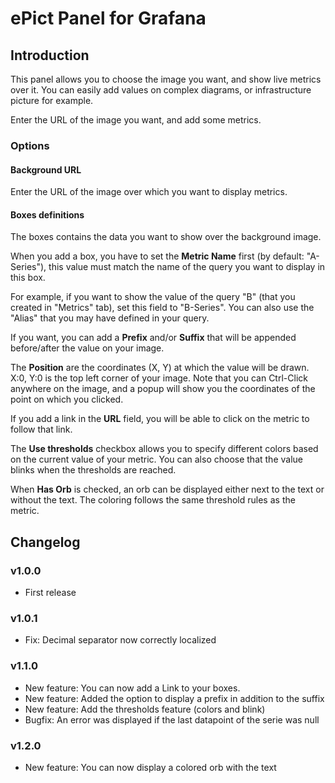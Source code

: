 # ePict Panel for Grafana

## Introduction

This panel allows you to choose the image you want, and show live metrics over it.
You can easily add values on complex diagrams, or infrastructure picture for example.

Enter the URL of the image you want, and add some metrics.

### Options

#### Background URL

Enter the URL of the image over which you want to display metrics.

#### Boxes definitions

The boxes contains the data you want to show over the background image.

When you add a box, you have to set the **Metric Name** first (by default: "A-Series"), this value must match the name of the query you want to display in this box.

For example, if you want to show the value of the query "B" (that you created in "Metrics" tab), set this field to "B-Series". You can also use the "Alias" that you may have defined in your query.

If you want, you can add a **Prefix** and/or **Suffix** that will be appended before/after the value on your image.

The **Position** are the coordinates (X, Y) at which the value will be drawn. X:0, Y:0 is the top left corner of your image. 
Note that you can Ctrl-Click anywhere on the image, and a popup will show you the coordinates of the point on which you clicked.

If you add a link in the **URL** field, you will be able to click on the metric to follow that link.

The **Use thresholds** checkbox allows you to specify different colors based on the current value of your metric. You can also choose that the value blinks when the thresholds are reached. 

When **Has Orb** is checked, an orb can be displayed either next to the text or without the text.
The coloring follows the same threshold rules as the metric.

## Changelog

### v1.0.0

- First release

### v1.0.1

- Fix: Decimal separator now correctly localized

### v1.1.0

- New feature: You can now add a Link to your boxes.
- New feature: Added the option to display a prefix in addition to the suffix
- New feature: Add the thresholds feature (colors and blink)
- Bugfix: An error was displayed if the last datapoint of the serie was null

### v1.2.0
- New feature: You can now display a colored orb with the text
